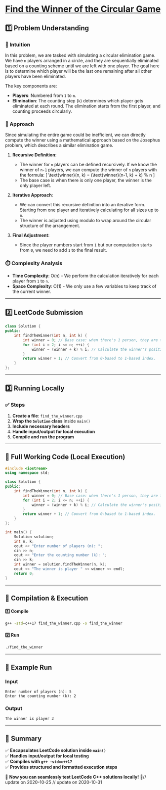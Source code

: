 # **[Find the Winner of the Circular Game](https://leetcode.com/problems/find-the-winner-of-the-circular-game/description/)**  

## **1️⃣ Problem Understanding**  
### **📌 Intuition**  
In this problem, we are tasked with simulating a circular elimination game. We have `n` players arranged in a circle, and they are sequentially eliminated based on a counting scheme until we are left with one player. The goal here is to determine which player will be the last one remaining after all other players have been eliminated. 

The key components are:
- **Players**: Numbered from `1` to `n`.
- **Elimination**: The counting step (`k`) determines which player gets eliminated at each round. The elimination starts from the first player, and counting proceeds circularly.

### **🚀 Approach**  
Since simulating the entire game could be inefficient, we can directly compute the winner using a mathematical approach based on the Josephus problem, which describes a similar elimination game.

1. **Recursive Definition**: 
   - The winner for `n` players can be defined recursively. If we know the winner of `n-1` players, we can compute the winner of `n` players with the formula:
     \[
     \text{winner}(n, k) = (\text{winner}(n-1, k) + k) \% n
     \]
   - The base case is when there is only one player, the winner is the only player left.

2. **Iterative Approach**: 
   - We can convert this recursive definition into an iterative form. Starting from one player and iteratively calculating for all sizes up to `n`.
   - The winner is adjusted using modulo to wrap around the circular structure of the arrangement.

3. **Final Adjustment**: 
   - Since the player numbers start from `1` but our computation starts from `0`, we need to add `1` to the final result.

### **⏱️ Complexity Analysis**  
- **Time Complexity**: O(n) - We perform the calculation iteratively for each player from `1` to `n`.
- **Space Complexity**: O(1) - We only use a few variables to keep track of the current winner.

---  

## **2️⃣ LeetCode Submission**  
```cpp
class Solution {
public:
    int findTheWinner(int n, int k) {
        int winner = 0; // Base case: when there's 1 person, they are the winner.
        for (int i = 2; i <= n; ++i) {
            winner = (winner + k) % i; // Calculate the winner's position in the current circle size.
        }
        return winner + 1; // Convert from 0-based to 1-based index.
    }
};  
```  

---  

## **3️⃣ Running Locally**  
### **✅ Steps**  
1. **Create a file**: `find_the_winner.cpp`  
2. **Wrap the `Solution` class** inside `main()`  
3. **Include necessary headers**  
4. **Handle input/output for local execution**  
5. **Compile and run the program**  

---  

## **📝 Full Working Code (Local Execution)**  
```cpp
#include <iostream>
using namespace std;

class Solution {
public:
    int findTheWinner(int n, int k) {
        int winner = 0; // Base case: when there's 1 person, they are the winner.
        for (int i = 2; i <= n; ++i) {
            winner = (winner + k) % i; // Calculate the winner's position in the current circle size.
        }
        return winner + 1; // Convert from 0-based to 1-based index.
    }
};

int main() {
    Solution solution;
    int n, k;
    cout << "Enter number of players (n): ";
    cin >> n;
    cout << "Enter the counting number (k): ";
    cin >> k;
    int winner = solution.findTheWinner(n, k);
    cout << "The winner is player " << winner << endl;
    return 0;
}
```  

---  

## **🔧 Compilation & Execution**  
#### **1️⃣ Compile**  
```bash
g++ -std=c++17 find_the_winner.cpp -o find_the_winner
```  

#### **2️⃣ Run**  
```bash
./find_the_winner
```  

---  

## **🎯 Example Run**  
### **Input**  
```
Enter number of players (n): 5
Enter the counting number (k): 2
```  
### **Output**  
```
The winner is player 3
```  

---  

## **📌 Summary**  
✅ **Encapsulates LeetCode solution inside `main()`**  
✅ **Handles input/output for local testing**  
✅ **Compiles with `g++ -std=c++17`**  
✅ **Provides structured and formatted execution steps**  

🚀 **Now you can seamlessly test LeetCode C++ solutions locally!** 🚀// update on 2020-10-25
// update on 2020-10-31
